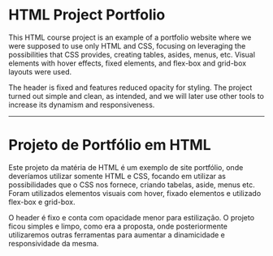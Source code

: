 # HTML Project Portfolio

This HTML course project is an example of a portfolio website where we were supposed to use only HTML and CSS, focusing on leveraging the possibilities that CSS provides, creating tables, asides, menus, etc. Visual elements with hover effects, fixed elements, and flex-box and grid-box layouts were used. 

The header is fixed and features reduced opacity for styling. The project turned out simple and clean, as intended, and we will later use other tools to increase its dynamism and responsiveness.

---

# Projeto de Portfólio em HTML

Este projeto da matéria de HTML é um exemplo de site portfólio, onde deveríamos utilizar somente HTML e CSS, focando em utilizar as possibilidades que o CSS nos fornece, criando tabelas, aside, menus etc. Foram utilizados elementos visuais com hover, fixado elementos e utilizado flex-box e grid-box.

O header é fixo e conta com opacidade menor para estilização. O projeto ficou simples e limpo, como era a proposta, onde posteriormente utilizaremos outras ferramentas para aumentar a dinamicidade e responsividade da mesma.

